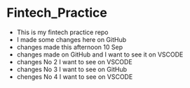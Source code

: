 # Fintech_Practice
* This is my fintech practice repo 
* I made some changes here on GitHub
* changes made this afternoon 10 Sep
* changes made on GitHub and I want to see it on VSCODE
* changes No 2 I want to see on VSCODE
* changes No 3 I want to see on GitHub
* chenges No 4 I want to see on VSCODE
